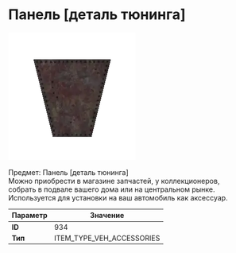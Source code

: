 # Панель [деталь тюнинга]

![Item Image](../img/934.webp?raw=true)

Предмет: Панель [деталь тюнинга]<br>Можно приобрести в магазине запчастей, у коллекционеров,<br>собрать в подвале вашего дома или на центральном рынке.<br>Используется для установки на ваш автомобиль как аксессуар.


| Параметр | Значение |
|----------|----------|
| **ID** | 934 |
| **Тип** | ITEM_TYPE_VEH_ACCESSORIES |

